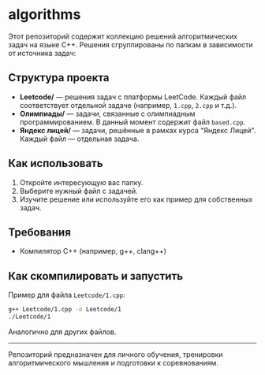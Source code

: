 # algorithms

Этот репозиторий содержит коллекцию решений алгоритмических задач на языке C++. Решения сгруппированы по папкам в зависимости от источника задач:

## Структура проекта

- **Leetcode/** — решения задач с платформы LeetCode. Каждый файл соответствует отдельной задаче (например, `1.cpp`, `2.cpp` и т.д.).
- **Олимпиады/** — задачи, связанные с олимпиадным программированием. В данный момент содержит файл `based.cpp`.
- **Яндекс лицей/** — задачи, решённые в рамках курса "Яндекс Лицей". Каждый файл — отдельная задача.

## Как использовать

1. Откройте интересующую вас папку.
2. Выберите нужный файл с задачей.
3. Изучите решение или используйте его как пример для собственных задач.

## Требования

- Компилятор C++ (например, g++, clang++)

## Как скомпилировать и запустить

Пример для файла `Leetcode/1.cpp`:

```bash
g++ Leetcode/1.cpp -o Leetcode/1
./Leetcode/1
```

Аналогично для других файлов.

---

Репозиторий предназначен для личного обучения, тренировки алгоритмического мышления и подготовки к соревнованиям. 